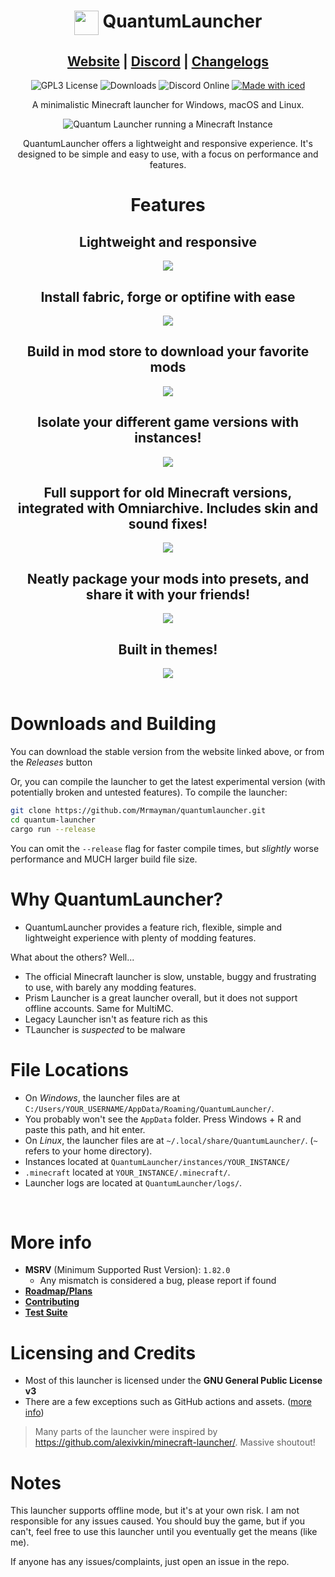 <div align="center">

# <img src="https://github.com/Mrmayman/quantumlauncher/raw/main/assets/icon/ql_logo.png" style="height: 1.4em; vertical-align: middle;" /> QuantumLauncher

## [Website](https://mrmayman.github.io/quantumlauncher) | [Discord](https://discord.gg/bWqRaSXar5) | [Changelogs](https://github.com/Mrmayman/quantumlauncher/tree/main/changelogs/)

![GPL3 License](https://img.shields.io/github/license/Mrmayman/quantumlauncher)
![Downloads](https://img.shields.io/github/downloads/Mrmayman/quantumlauncher/total)
![Discord Online](https://img.shields.io/discord/1280474064540012619?label=&labelColor=6A7EC2&logo=discord&logoColor=ffffff&color=7389D8)
[![Made with iced](https://iced.rs/badge.svg)](https://github.com/iced-rs/iced)

A minimalistic Minecraft launcher for Windows, macOS and Linux.

![Quantum Launcher running a Minecraft Instance](https://github.com/Mrmayman/quantumlauncher/raw/main/quantum_launcher.png)

QuantumLauncher offers a lightweight and responsive experience.
It's designed to be simple and easy to use, with a focus on performance and features.

# Features

## Lightweight and responsive

![](https://github.com/Mrmayman/quantumlauncher/raw/main/assets/screenshots/lightweight.png)

## Install fabric, forge or optifine with ease

![](https://github.com/Mrmayman/quantumlauncher/raw/main/assets/screenshots/install_loader.png)

## Build in mod store to download your favorite mods

![](https://github.com/Mrmayman/quantumlauncher/raw/main/assets/screenshots/mod_store.png)

## Isolate your different game versions with instances!

![](https://github.com/Mrmayman/quantumlauncher/raw/main/assets/screenshots/new.png)

## Full support for old Minecraft versions, integrated with Omniarchive. Includes skin and sound fixes!

![](https://github.com/Mrmayman/quantumlauncher/raw/main/assets/screenshots/old_mc.png)

## Neatly package your mods into presets, and share it with your friends!

![](https://github.com/Mrmayman/quantumlauncher/raw/main/assets/screenshots/presets.png)

## Built in themes!

![](https://github.com/Mrmayman/quantumlauncher/raw/main/assets/screenshots/themes.png)
<br><br>

</div>

# Downloads and Building

You can download the stable version from the website linked above, or from the *Releases* button

Or, you can compile the launcher to get the latest experimental version (with potentially broken and untested features).
To compile the launcher:

```sh
git clone https://github.com/Mrmayman/quantumlauncher.git
cd quantum-launcher
cargo run --release
```

You can omit the `--release` flag for faster compile times, but *slightly* worse performance and MUCH larger build file
size.

# Why QuantumLauncher?

- QuantumLauncher provides a feature rich, flexible, simple
  and lightweight experience with plenty of modding features.

What about the others? Well...

- The official Minecraft launcher is slow, unstable, buggy and frustrating to use,
  with barely any modding features.
- Prism Launcher is a great launcher overall, but it does not support
  offline accounts. Same for MultiMC.
- Legacy Launcher isn't as feature rich as this
- TLauncher is *suspected* to be malware

# File Locations

- On *Windows*, the launcher files are at `C:/Users/YOUR_USERNAME/AppData/Roaming/QuantumLauncher/`.
- You probably won't see the `AppData` folder. Press Windows + R and paste this path, and hit enter.
- On *Linux*, the launcher files are at `~/.local/share/QuantumLauncher/`. (`~` refers to your home directory).
- Instances located at `QuantumLauncher/instances/YOUR_INSTANCE/`
- `.minecraft` located at `YOUR_INSTANCE/.minecraft/`.
- Launcher logs are located at `QuantumLauncher/logs/`.

<br>

# More info

- **MSRV** (Minimum Supported Rust Version): `1.82.0`
  - Any mismatch is considered a bug, please report if found
- [**Roadmap/Plans**](docs/ROADMAP.md)
- [**Contributing**](CONTRIBUTING.md)
- [**Test Suite**](tests/README.md)

# Licensing and Credits

- Most of this launcher is licensed under the **GNU General Public License v3**
- There are a few exceptions such as GitHub actions and assets. ([more info](assets/README.md))

> Many parts of the launcher were inspired by
> <https://github.com/alexivkin/minecraft-launcher/>.
> Massive shoutout!

# Notes

This launcher supports offline mode, but it's at your own risk.
I am not responsible for any issues caused.
You should buy the game, but if you can't, feel free to use this launcher
until you eventually get the means (like me).

If anyone has any issues/complaints, just open an issue in the repo.
